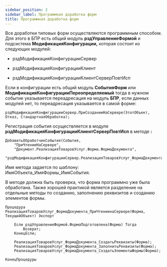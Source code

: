```yaml
---
sidebar_position: 2
sidebar_label: Программная доработка форм
title: Программная доработка форм
---
```


Все доработки типовых форм осуществляются программным способом. Для этого в БПР есть общий модуль **рздУправлениеФормой** и подсистема **МодификацияКонфигурации,** которая состоит из следующих модулей:

* рздМодификацияКонфигурацииСервер

* рздМодификацияКонфигурацииКлиент

* рздМодификацияКонфигурацииКлиентСерверПовтИсп

Если в конфигурации есть общий модуль **СобытияФорм** или **МодификацияКонфигурацииПереопределяемый** тогда в нужном событие указывается переадресация на модуль **БПР**, если данных модулей нет, то переадресация указывается в самой форме:

`рздМодификацияКонфигурацииСервер.ПриСозданииНаСервере(ЭтотОбъект, Отказ, СтандартнаяОбработка);`

Регистрация события осуществляется  в модуле **рздМодификацияКонфигурацииКлиентСерверПовтИсп** в методе **:**

```
ДобавитьОбработчикСобытия(События,
	"ПриЧтенииНаСервере",
	"Документ.РеализацияТоваровУслуг.Форма.ФормаДокумента",
	"рздМодификацияКонфигурацииСервер.РеализацияТоваровУслуг_ФормаДокумента_ПриЧтениинаСервере");
```

Имя метода задается по шаблону: ИмяОбъекта_ИмяФормы_ИмяСобытия.

В методе должна быть проверка, что форма программно уже была обработана. Также хорошей практикой является разделение на отдельные методы по созданию, заполнению реквизитов и созданию элементов формы.

```
Процедура РеализацияТоваровУслуг_ФормаДокумента_ПриЧтениинаСервере(Форма, ТекущийОбъект) Экспорт
	
	Если рздУправлениеФормой.ФормаПодготовлена(Форма) Тогда
		Возврат;
	КонецЕсли;
	
	РеализацияТоваровУслуг_ФормаДокумента_СоздатьРеквизиты(Форма);
	РеализацияТоваровУслуг_ФормаДокумента_ЗаполнитьРеквизиты(Форма);
	РеализацияТоваровУслуг_ФормаДокумента_СоздатьЭлементыФормы(Форма);
	
КонецПроцедуры
```